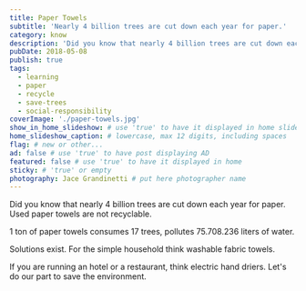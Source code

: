 ```yaml
---
title: Paper Towels
subtitle: 'Nearly 4 billion trees are cut down each year for paper.'
category: know
description: 'Did you know that nearly 4 billion trees are cut down each year for paper. Used paper towels are not recyclable. 1 ton of paper towels consumes 17 trees...'
pubDate: 2018-05-08
publish: true
tags:
  - learning
  - paper
  - recycle
  - save-trees
  - social-responsibility
coverImage: './paper-towels.jpg'
show_in_home_slideshow: # use 'true' to have it displayed in home slideshow
home_slideshow_caption: # lowercase, max 12 digits, including spaces
flag: # new or other...
ad: false # use 'true' to have post displaying AD
featured: false # use 'true' to have it displayed in home
sticky: # 'true' or empty
photography: Jace Grandinetti # put here photographer name
---
```


Did you know that nearly 4 billion trees are cut down each year for paper. Used paper towels are not recyclable.

1 ton of paper towels consumes 17 trees, pollutes 75.708.236 liters of water.

Solutions exist. For the simple household think washable fabric towels.

If you are running an hotel or a restaurant, think electric hand driers. Let's do our part to save the environment.

